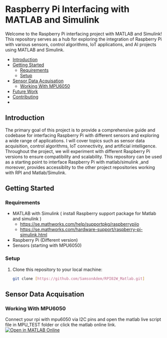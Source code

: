 # Raspberry Pi Interfacing with MATLAB and Simulink

Welcome to the Raspberry Pi interfacing project with MATLAB and Simulink! This repository serves as a hub for exploring the integration of Raspberry Pi with various sensors, control algorithms, IoT applications, and AI projects using MATLAB and Simulink.

- [Introduction](#introduction)
- [Getting Started](#getting-started)
  - [Requirements](#requirements)
  - [Setup](#setup)
- [Sensor Data Acquisation](#sensor-data-acquisation)
  - [Working With MPU6050](#working-with-mpu6050)
- [Future Work](#future-work)
- [Contributing](#contributing)
- 
## Introduction

The primary goal of this project is to provide a comprehensive guide and codebase for interfacing Raspberry Pi with different sensors and exploring a wide range of applications. I will cover topics such as sensor data acquisition, control algorithms, IoT connectivity, and artificial intelligence. Throughout the project, we will experiment with different Raspberry Pi versions to ensure compatibility and scalability. This repository can be used as a starting point to interface Raspberry Pi with matlab/simulink ,and moreover, provides accessiblity to the other project repositories working with RPI and Matlab/Simulink.

## Getting Started

### Requirements

- MATLAB with Simulink ( install Raspberry support package for Matlab and simulink )
  - https://se.mathworks.com/help/supportpkg/raspberrypiio
  - https://se.mathworks.com/hardware-support/raspberry-pi-simulink.html
- Raspberry Pi (Different version)
- Sensors (starting with MPU6050)

### Setup

1. Clone this repository to your local machine:

   ```bash
   git clone [https://github.com/SamsonAdem/RPI02W_Matlab.git]

## Sensor Data Acquisation
  ### Working With MPU6050   
  Connect your rpi with mpu6050 via I2C pins and open the matlab live script file in MPU_TEST folder or click the matlab online link. 
  [![Open in MATLAB Online](https://www.mathworks.com/images/responsive/global/open-in-matlab-online.svg)](https://matlab.mathworks.com/open/github/v1?repo=SamsonAdem/RPI02W_Matlab&file=https://github.com/SamsonAdem/RPI02W_Matlab/tree/main/MPU_TEST)
